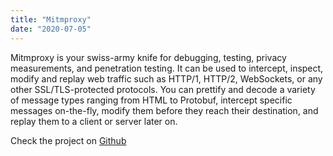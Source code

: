 ```yaml
---
title: "Mitmproxy"
date: "2020-07-05"
---
```


Mitmproxy is your swiss-army knife for debugging, testing, privacy measurements, and penetration testing. It can be used to intercept, inspect, modify and replay web traffic such as HTTP/1, HTTP/2, WebSockets, or any other SSL/TLS-protected protocols. You can prettify and decode a variety of message types ranging from HTML to Protobuf, intercept specific messages on-the-fly, modify them before they reach their destination, and replay them to a client or server later on.

Check the project on [Github](https://github.com/mitmproxy/mitmproxy)
